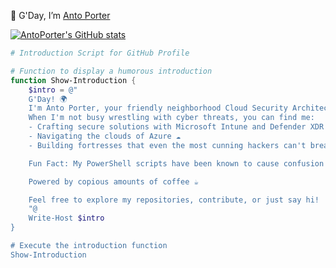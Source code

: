 👋 G'Day, I’m [Anto Porter](https://www.linkedin.com/in/anthonyantoporter/)


[![AntoPorter's GitHub stats](https://github-readme-stats.vercel.app/api?username=antoporter)](https://github.com/anuraghazra/github-readme-stats)

```powershell
# Introduction Script for GitHub Profile

# Function to display a humorous introduction
function Show-Introduction {
    $intro = @"
    G'Day! 🌍
    I'm Anto Porter, your friendly neighborhood Cloud Security Architect.
    When I'm not busy wrestling with cyber threats, you can find me:
    - Crafting secure solutions with Microsoft Intune and Defender XDR 🛡️
    - Navigating the clouds of Azure ☁️
    - Building fortresses that even the most cunning hackers can't breach 🏰

    Fun Fact: My PowerShell scripts have been known to cause confusion and improve productivity. Use with caution! 😄

    Powered by copious amounts of coffee ☕

    Feel free to explore my repositories, contribute, or just say hi!
    "@
    Write-Host $intro
}

# Execute the introduction function
Show-Introduction

```